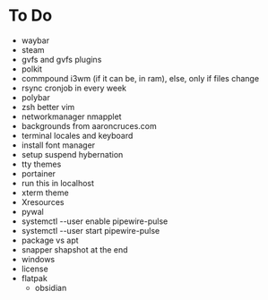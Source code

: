 # To Do
- waybar
- steam
- gvfs and gvfs plugins
- polkit
- commpound i3wm (if it can be, in ram), else, only if files change
- rsync cronjob in every week
- polybar
- zsh better vim 
- networkmanager nmapplet
- backgrounds from aaroncruces.com
- terminal locales and keyboard
- install font manager
- setup suspend hybernation
- tty themes
- portainer
- run this in localhost
- xterm theme 
- Xresources
- pywal
- systemctl --user enable pipewire-pulse
- systemctl --user start pipewire-pulse
- package vs apt
- snapper shapshot at the end
- windows
- license
- flatpak
    - obsidian